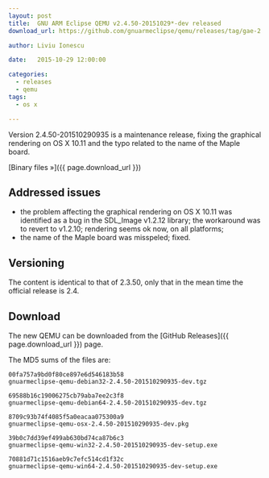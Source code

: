 ```yaml
---
layout: post
title:  GNU ARM Eclipse QEMU v2.4.50-20151029*-dev released
download_url: https://github.com/gnuarmeclipse/qemu/releases/tag/gae-2.4.50-20151029

author: Liviu Ionescu

date:   2015-10-29 12:00:00

categories:
  - releases
  - qemu
tags:
  - os x

---
```


Version 2.4.50-201510290935 is a maintenance release, fixing the graphical rendering on OS X 10.11 and the typo related to the name of the Maple board.

[Binary files »]({{ page.download_url }})

## Addressed issues

* the problem affecting the graphical rendering on OS X 10.11 was identified as a bug in the SDL_Image v1.2.12 library; the workaround was to revert to v1.2.10; rendering seems ok now, on all platforms;
* the name of the Maple board was misspeled; fixed.

## Versioning

The content is identical to that of 2.3.50, only that in the mean time the official release is 2.4.

## Download

The new QEMU can be downloaded from the [GitHub Releases]({{ page.download_url }}) page.

The MD5 sums of the files are:

```
00fa757a9bd0f80ce897e6d546183b58  
gnuarmeclipse-qemu-debian32-2.4.50-201510290935-dev.tgz

69588b16c19006275cb79aba7ee2c3f8  
gnuarmeclipse-qemu-debian64-2.4.50-201510290935-dev.tgz

8709c93b74f4085f5a0eacaa075300a9
gnuarmeclipse-qemu-osx-2.4.50-201510290935-dev.pkg

39b0c7dd39ef499ab630bd74ca87b6c3  
gnuarmeclipse-qemu-win32-2.4.50-201510290935-dev-setup.exe

70881d71c1516aeb9c7efc514cd1f32c  
gnuarmeclipse-qemu-win64-2.4.50-201510290935-dev-setup.exe

```
